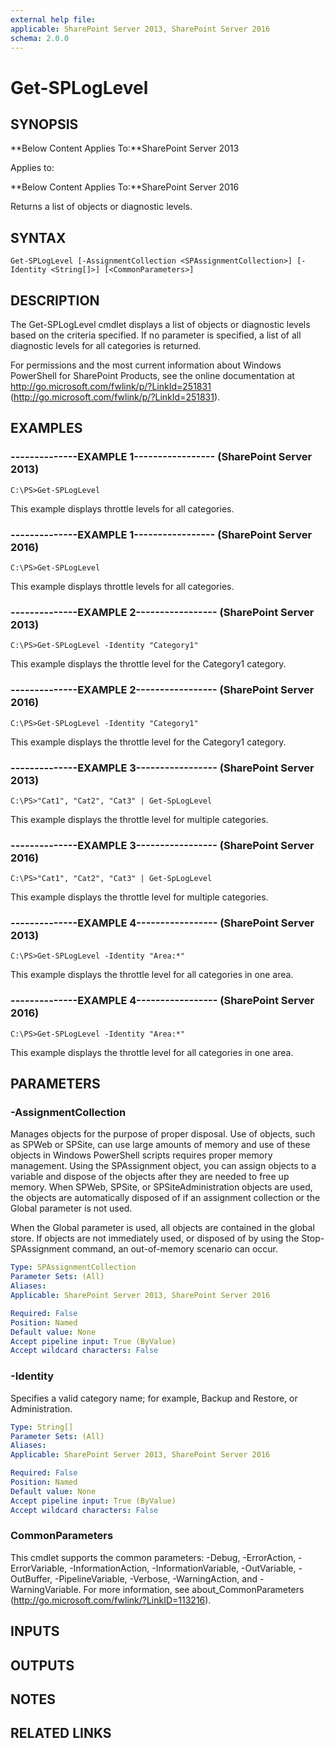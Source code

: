 ```yaml
---
external help file: 
applicable: SharePoint Server 2013, SharePoint Server 2016
schema: 2.0.0
---
```


# Get-SPLogLevel

## SYNOPSIS
**Below Content Applies To:**SharePoint Server 2013

Applies to:

**Below Content Applies To:**SharePoint Server 2016

Returns a list of objects or diagnostic levels.



## SYNTAX

```
Get-SPLogLevel [-AssignmentCollection <SPAssignmentCollection>] [-Identity <String[]>] [<CommonParameters>]
```

## DESCRIPTION
The Get-SPLogLevel cmdlet displays a list of objects or diagnostic levels based on the criteria specified.
If no parameter is specified, a list of all diagnostic levels for all categories is returned.

For permissions and the most current information about Windows PowerShell for SharePoint Products, see the online documentation at http://go.microsoft.com/fwlink/p/?LinkId=251831 (http://go.microsoft.com/fwlink/p/?LinkId=251831).

## EXAMPLES

### --------------EXAMPLE 1----------------- (SharePoint Server 2013)
```
C:\PS>Get-SPLogLevel
```

This example displays throttle levels for all categories.

### --------------EXAMPLE 1----------------- (SharePoint Server 2016)
```
C:\PS>Get-SPLogLevel
```

This example displays throttle levels for all categories.

### --------------EXAMPLE 2----------------- (SharePoint Server 2013)
```
C:\PS>Get-SPLogLevel -Identity "Category1"
```

This example displays the throttle level for the Category1 category.

### --------------EXAMPLE 2----------------- (SharePoint Server 2016)
```
C:\PS>Get-SPLogLevel -Identity "Category1"
```

This example displays the throttle level for the Category1 category.

### --------------EXAMPLE 3----------------- (SharePoint Server 2013)
```
C:\PS>"Cat1", "Cat2", "Cat3" | Get-SpLogLevel
```

This example displays the throttle level for multiple categories.

### --------------EXAMPLE 3----------------- (SharePoint Server 2016)
```
C:\PS>"Cat1", "Cat2", "Cat3" | Get-SpLogLevel
```

This example displays the throttle level for multiple categories.

### --------------EXAMPLE 4----------------- (SharePoint Server 2013)
```
C:\PS>Get-SPLogLevel -Identity "Area:*"
```

This example displays the throttle level for all categories in one area.

### --------------EXAMPLE 4----------------- (SharePoint Server 2016)
```
C:\PS>Get-SPLogLevel -Identity "Area:*"
```

This example displays the throttle level for all categories in one area.

## PARAMETERS

### -AssignmentCollection
Manages objects for the purpose of proper disposal.
Use of objects, such as SPWeb or SPSite, can use large amounts of memory and use of these objects in Windows PowerShell scripts requires proper memory management.
Using the SPAssignment object, you can assign objects to a variable and dispose of the objects after they are needed to free up memory.
When SPWeb, SPSite, or SPSiteAdministration objects are used, the objects are automatically disposed of if an assignment collection or the Global parameter is not used.

When the Global parameter is used, all objects are contained in the global store.
If objects are not immediately used, or disposed of by using the Stop-SPAssignment command, an out-of-memory scenario can occur.

```yaml
Type: SPAssignmentCollection
Parameter Sets: (All)
Aliases: 
Applicable: SharePoint Server 2013, SharePoint Server 2016

Required: False
Position: Named
Default value: None
Accept pipeline input: True (ByValue)
Accept wildcard characters: False
```

### -Identity
Specifies a valid category name; for example, Backup and Restore, or Administration.

```yaml
Type: String[]
Parameter Sets: (All)
Aliases: 
Applicable: SharePoint Server 2013, SharePoint Server 2016

Required: False
Position: Named
Default value: None
Accept pipeline input: True (ByValue)
Accept wildcard characters: False
```

### CommonParameters
This cmdlet supports the common parameters: -Debug, -ErrorAction, -ErrorVariable, -InformationAction, -InformationVariable, -OutVariable, -OutBuffer, -PipelineVariable, -Verbose, -WarningAction, and -WarningVariable. For more information, see about_CommonParameters (http://go.microsoft.com/fwlink/?LinkID=113216).

## INPUTS

## OUTPUTS

## NOTES

## RELATED LINKS

